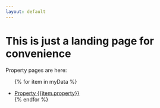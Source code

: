 ```yaml
---
layout: default
---
```


<main>

# This is just a landing page for convenience

Property pages are here: 
<ul>

{% for item in myData %}
<li><a href="my-data/{{item.property}}">Property {{item.property}}</a></li>
{% endfor %}

</ul>

</main>

